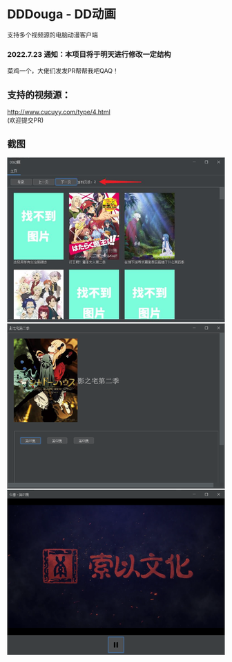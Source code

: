 # DDDouga - DD动画
支持多个视频源的电脑动漫客户端

### 2022.7.23 通知：本项目将于明天进行修改一定结构
菜鸡一个，大佬们发发PR帮帮我吧QAQ！

## 支持的视频源：
http://www.cucuyy.com/type/4.html \
(欢迎提交PR)

## 截图
![主页](/screenshot/mainpage.jpg)
![选集](/screenshot/choose_episode.png)
![播放器 v1](/screenshot/player.png)